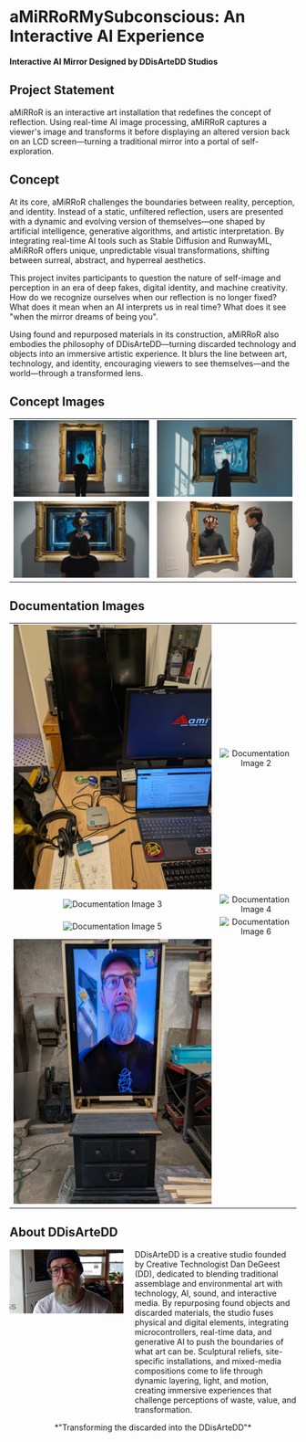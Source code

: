 # aMiRRoRMySubconscious: An Interactive AI Experience

**Interactive AI Mirror Designed by DDisArteDD Studios**

## Project Statement

aMiRRoR is an interactive art installation that redefines the concept of reflection. Using real-time AI image processing, aMiRRoR captures a viewer's image and transforms it before displaying an altered version back on an LCD screen—turning a traditional mirror into a portal of self-exploration.

## Concept

At its core, aMiRRoR challenges the boundaries between reality, perception, and identity. Instead of a static, unfiltered reflection, users are presented with a dynamic and evolving version of themselves—one shaped by artificial intelligence, generative algorithms, and artistic interpretation. By integrating real-time AI tools such as Stable Diffusion and RunwayML, aMiRRoR offers unique, unpredictable visual transformations, shifting between surreal, abstract, and hyperreal aesthetics.

This project invites participants to question the nature of self-image and perception in an era of deep fakes, digital identity, and machine creativity. How do we recognize ourselves when our reflection is no longer fixed? What does it mean when an AI interprets us in real time? What does it see "when the mirror dreams of being you".

Using found and repurposed materials in its construction, aMiRRoR also embodies the philosophy of DDisArteDD—turning discarded technology and objects into an immersive artistic experience. It blurs the line between art, technology, and identity, encouraging viewers to see themselves—and the world—through a transformed lens.

## Concept Images

| | |
|:---:|:---:|
| ![Concept Image 1](images/concept00.png) | ![Concept Image 2](images/concept01.png) |
| ![Concept Image 3](images/concept02.png) | ![Concept Image 4](images/concept03.png) |

## Documentation Images

| | |
|:---:|:---:|
| ![Documentation Image 1](images/document1.png) | ![Documentation Image 2](images/document2.png) |
| ![Documentation Image 3](images/document3.png) | ![Documentation Image 4](images/document4.png) |
| ![Documentation Image 5](images/document5.png) | ![Documentation Image 6](images/document6.png) |
| ![Documentation Image 7](images/document7.png) | |

## About DDisArteDD

<div style="display: flex; align-items: flex-start; gap: 20px;">
    <img src="images/DD.png" alt="DDisArteDD" style="width: 200px;">
    <div>
        DDisArteDD is a creative studio founded by Creative Technologist Dan DeGeest (DD), dedicated to blending traditional assemblage and environmental art with technology, AI, sound, and interactive media. By repurposing found objects and discarded materials, the studio fuses physical and digital elements, integrating microcontrollers, real-time data, and generative AI to push the boundaries of what art can be. Sculptural reliefs, site-specific installations, and mixed-media compositions come to life through dynamic layering, light, and motion, creating immersive experiences that challenge perceptions of waste, value, and transformation.
    </div>
</div>

<p></p>
<p></p>

<center>*"Transforming the discarded into the DDisArteDD"*</center>
